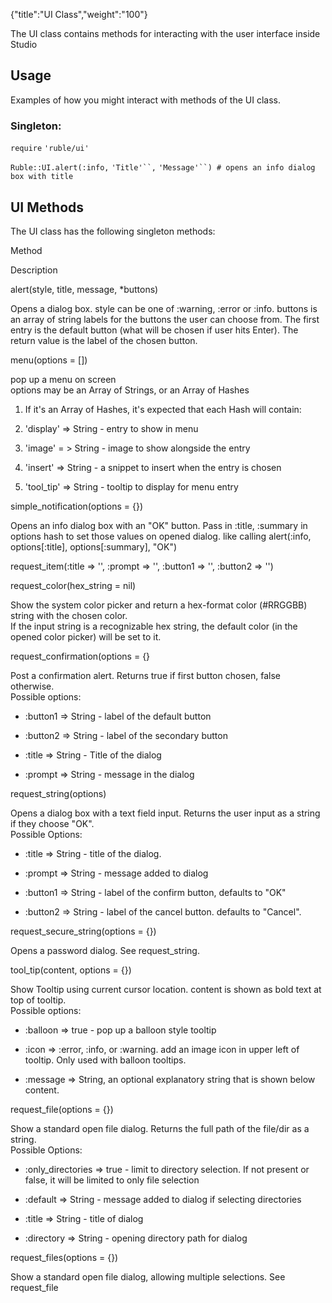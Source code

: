 {"title":"UI Class","weight":"100"} 

The UI class contains methods for interacting with the user interface inside Studio

## Usage

Examples of how you might interact with methods of the UI class.

### Singleton:

`require` `'ruble/ui'`

`Ruble::UI.alert(:info,` `'Title'``,` `'Message'``) # opens an info dialog box with title`

## UI Methods

The UI class has the following singleton methods:

Method

Description

alert(style, title, message, \*buttons)

Opens a dialog box. style can be one of :warning, :error or :info. buttons is an array of string labels for the buttons the user can choose from. The first entry is the default button (what will be chosen if user hits Enter). The return value is the label of the chosen button.

menu(options = \[\])

pop up a menu on screen  
options may be an Array of Strings, or an Array of Hashes

1.  If it's an Array of Hashes, it's expected that each Hash will contain:
    
2.  'display' => String - entry to show in menu
    
3.  'image' = > String - image to show alongside the entry
    
4.  'insert' => String - a snippet to insert when the entry is chosen
    
5.  'tool\_tip' => String - tooltip to display for menu entry
    

simple\_notification(options = {})

Opens an info dialog box with an "OK" button. Pass in :title, :summary in options hash to set those values on opened dialog. like calling alert(:info, options\[:title\], options\[:summary\], "OK")

request\_item(:title => '', :prompt => '', :button1 => '', :button2 => '')

request\_color(hex\_string = nil)

Show the system color picker and return a hex-format color (#RRGGBB) string with the chosen color.  
If the input string is a recognizable hex string, the default color (in the opened color picker) will be set to it.

request\_confirmation(options = {}

Post a confirmation alert. Returns true if first button chosen, false otherwise.  
Possible options:

*   :button1 => String - label of the default button
    
*   :button2 => String - label of the secondary button
    
*   :title => String - Title of the dialog
    
*   :prompt => String - message in the dialog
    

request\_string(options)

Opens a dialog box with a text field input. Returns the user input as a string if they choose "OK".  
Possible Options:

*   :title => String - title of the dialog.
    
*   :prompt => String - message added to dialog
    
*   :button1 => String - label of the confirm button, defaults to "OK"
    
*   :button2 => String - label of the cancel button. defaults to "Cancel".
    

request\_secure\_string(options = {})

Opens a password dialog. See request\_string.

tool\_tip(content, options = {})

Show Tooltip using current cursor location. content is shown as bold text at top of tooltip.  
Possible options:

*   :balloon => true - pop up a balloon style tooltip
    
*   :icon => :error, :info, or :warning. add an image icon in upper left of tooltip. Only used with balloon tooltips.
    
*   :message => String, an optional explanatory string that is shown below content.
    

request\_file(options = {})

Show a standard open file dialog. Returns the full path of the file/dir as a string.  
Possible Options:

*   :only\_directories => true - limit to directory selection. If not present or false, it will be limited to only file selection
    
*   :default => String - message added to dialog if selecting directories
    
*   :title => String - title of dialog
    
*   :directory => String - opening directory path for dialog
    

request\_files(options = {})

Show a standard open file dialog, allowing multiple selections. See request\_file